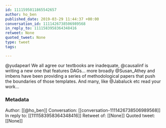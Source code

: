 ```yaml
---
id: 1111595011865542657
author: ho_ben
published_date: 2019-03-29 11:44:37 +00:00
conversation_id: 1111426738506989568
in_reply_to: 1111583958364348416
retweet: None
quoted_tweet: None
type: tweet
tags:

---
```


@yudapearl We all agree our textbooks are inadequate, @causalinf is writing a new one that features DAGs... more broadly @Susan_Athey and imbens have been providing a series of methodological papers that push the boundaries of those templates. And many, like @Jabaluck etc read your work...

### Metadata

Author: [[@ho_ben]]
Conversation: [[conversation-1111426738506989568]]
In reply to: [[1111583958364348416]]
Retweet of: [[None]]
Quoted tweet: [[None]]
